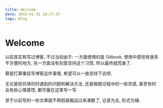 ```yaml
---
title: Welcome
date: 2019-01-31 18:27:37
tags: Blog
---
```


# Welcome

以前其实有写过博客, 不过当初由于: 一方面使用的是 Gitbook, 使用中感觉有很多不方便的地方, 另一方面没有刻意坚持这个习惯, 所以最终就荒废了.

算是打算重启写博客这件事情, 希望可以一直坚持下去吧.

无论是挖坑填坑时遇到的问题和解决方法, 还是做题过程中的一些灵感, 甚至有时会有些心情感悟, 都尽量在这里写一写.

至于以前写的一些文章就不再假装搬运过来凑数了, 记录为主, 形式为辅.

